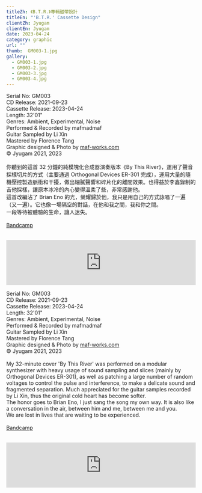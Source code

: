 ```yaml
---
titleZh: 《B​.​T​.​R.》專輯磁帶設計
titleEn: "'B​.​T​.​R.' Cassette Design"
clientZh: Jyugam
clientEn: Jyugam
date: 2023-04-24
category: graphic
url: ""
thumb:  GM003-1.jpg
gallery:
  - GM003-1.jpg
  - GM003-2.jpg
  - GM003-3.jpg
  - GM003-4.jpg
---
```


Serial No: GM003<br>
CD Release: 2021-09-23<br>
Cassette Release: 2023-04-24<br>
Length: 32'01"<br>
Genres: Ambient, Experimental, Noise<br>
Performed & Recorded by mafmadmaf<br>
Guitar Sampled by Li Xin<br>
Mastered by Florence Tang<br>
Graphic designed & Photo by [maf-works.com](https://maf-works.com)<br>
© Jyugam 2021, 2023
<br><br>
你聽到的這首 32 分鐘的純模塊化合成器演奏版本《By This River》，運用了聲音採樣切片的方式（主要通過 Orthogonal Devices ER-301 完成），運用大量的隨機壓控製造脈衝和干擾，做出細膩聲響和碎片化的離間效果。也得益於李鑫錄制的吉他採樣，讓原本冰冷的內心變得溫柔了些，非常感謝他。 <br>
這首改編沾了 Brian Eno 的光，榮耀歸於他，我只是用自己的方式詠唱了一遍（又一遍）。它也像一場隔空的對話，在他和我之間，我和你之間。 <br>
一段等待被體驗的生命，讓人迷失。
<br><br>
[Bandcamp](jyugam.bandcamp.com/album/b-t-r-by-th-river)
<br><br>
<iframe style="border: 0; width: 100%; height: 120px;" src="https://bandcamp.com/EmbeddedPlayer/album=9972995/size=large/bgcol=ffffff/linkcol=333333/tracklist=false/artwork=none/transparent=true/" seamless><a href="https://jyugam.bandcamp.com/album/b-t-r-by-th-river">B.T.R. [By Th(._.) River] by mafmadmaf</a></iframe>

<!-- lang -->

Serial No: GM003<br>
CD Release: 2021-09-23<br>
Cassette Release: 2023-04-24<br>
Length: 32'01"<br>
Genres: Ambient, Experimental, Noise<br>
Performed & Recorded by mafmadmaf<br>
Guitar Sampled by Li Xin<br>
Mastered by Florence Tang<br>
Graphic designed & Photo by [maf-works.com](https://maf-works.com)<br>
© Jyugam 2021, 2023
<br><br>
My 32-minute cover 'By This River' was performed on a modular synthesizer with heavy usage of sound sampling and slices (mainly by Orthogonal Devices ER-301), as well as patching a large number of random voltages to control the pulse and interference, to make a delicate sound and fragmented separation. Much appreciated for the guitar samples recorded by Li Xin, thus the original cold heart has become softer. <br>
The honor goes to Brian Eno, I just sang the song my own way. It is also like a conversation in the air, between him and me, between me and you. <br>
We are lost in lives that are waiting to be experienced.
<br><br>
[Bandcamp](jyugam.bandcamp.com/album/b-t-r-by-th-river)
<br><br>
<iframe style="border: 0; width: 100%; height: 120px;" src="https://bandcamp.com/EmbeddedPlayer/album=9972995/size=large/bgcol=ffffff/linkcol=333333/tracklist=false/artwork=none/transparent=true/" seamless><a href="https://jyugam.bandcamp.com/album/b-t-r-by-th-river">B.T.R. [By Th(._.) River] by mafmadmaf</a></iframe>